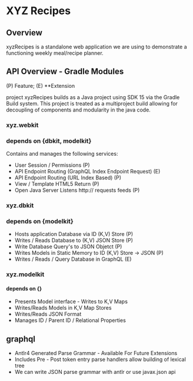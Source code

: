 # XYZ Recipes
## Overview
xyzRecipes is a standalone web application we are using to demonstrate
a functioning weekly meal/recipe planner.

## API Overview - Gradle Modules
(P) Feature; (E) **Extension

project xyzRecipes builds as a Java project using SDK 15 via
the Gradle Build system. This project is treated as a multiproject
build allowing for decoupling of components and modularity in the java 
code. 
### xyz.webkit 
### depends on {dbkit, modelkit}
Contains and manages the following services:
- User Session / Permissions (P)
- API Endpoint Routing (GraphQL Index Endpoint Request) (E)
- API Endpoint Routing (URL Index Based) (P)
- View / Template HTML5 Return (P)
- Open Java Server Listens http:// requests feeds (P)

### xyz.dbkit
### depends on {modelkit}
- Hosts application Database via ID (K,V) Store (P)
- Writes / Reads Database to (K,V) JSON Store (P)
- Write Database Query's to JSON Objetct (P)
- Writes Models in Static Memory to ID (K,V) Store -> JSON (P)
- Writes / Reads / Query Database in GraphQL (E)

### xyz.modelkit
#### depends on {}
- Presents Model interface - Writes to K,V Maps
- Writes/Reads Models in K,V Map Stores
- Writes/Reads JSON Format
- Manages ID / Parent ID / Relational Properties

## graphql
- Antlr4 Generated Parse Grammar - Available For Future Extensions
- Includes Pre - Post token entry parse handlers allow building of lexical tree
- We can write JSON parse grammar with antlr or use javax.json api




